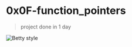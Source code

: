 # 0x0F-function_pointers
>
>project done in 1 day

![Betty style](https://img.shields.io/badge/betty-style%20guide-purple?style=round-square)

